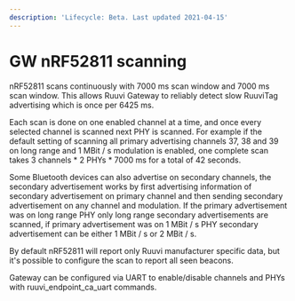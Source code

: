 ```yaml
---
description: 'Lifecycle: Beta. Last updated 2021-04-15'
---
```


# GW nRF52811 scanning

nRF52811 scans continuously with 7000 ms scan window and 7000 ms scan window. This allows Ruuvi Gateway to reliably detect slow RuuviTag advertising which is once per 6425 ms. 

Each scan is done on one enabled channel at a time, and once every selected channel is scanned next PHY is scanned. For example if the default setting of scanning all primary advertising channels 37, 38 and 39 on long range and 1 MBit / s modulation is enabled, one complete scan takes 3 channels \* 2 PHYs \* 7000 ms for a total of 42 seconds. 

Some Bluetooth devices can also advertise on secondary channels, the secondary advertisement works by first advertising information of secondary advertisement on primary channel and then sending secondary advertisement on any channel and modulation. If the primary advertisement was on long range PHY only long range secondary advertisements are scanned, if primary advertisement was on 1 MBit / s PHY secondary advertisement can be either 1 MBit / s or 2 MBit / s. 

By default nRF52811 will report only Ruuvi manufacturer specific data, but it's possible to configure the scan to report all seen beacons. 

Gateway can be configured via UART to enable/disable channels and PHYs with ruuvi\_endpoint\_ca\_uart commands.

